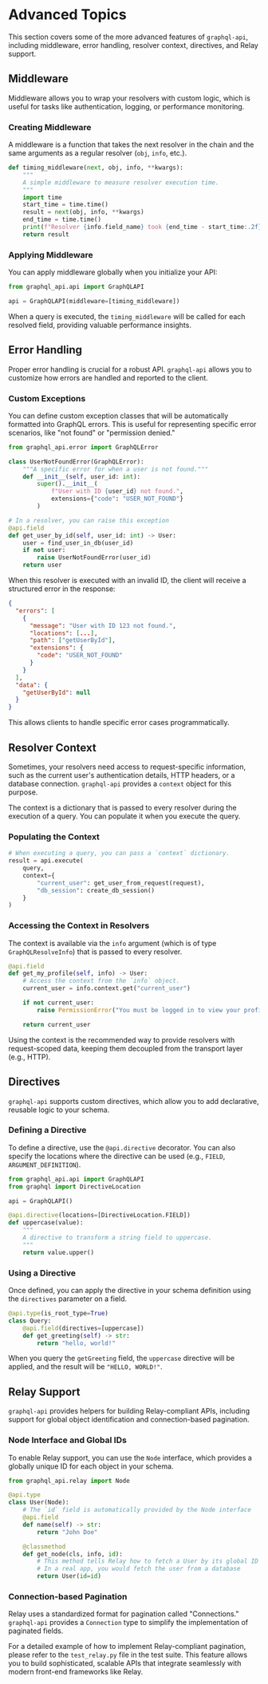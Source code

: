 # Advanced Topics

This section covers some of the more advanced features of `graphql-api`, including middleware, error handling, resolver context, directives, and Relay support.

## Middleware

Middleware allows you to wrap your resolvers with custom logic, which is useful for tasks like authentication, logging, or performance monitoring.

### Creating Middleware

A middleware is a function that takes the next resolver in the chain and the same arguments as a regular resolver (`obj`, `info`, etc.).

```python
def timing_middleware(next, obj, info, **kwargs):
    """
    A simple middleware to measure resolver execution time.
    """
    import time
    start_time = time.time()
    result = next(obj, info, **kwargs)
    end_time = time.time()
    print(f"Resolver {info.field_name} took {end_time - start_time:.2f}s")
    return result
```

### Applying Middleware

You can apply middleware globally when you initialize your API:

```python
from graphql_api.api import GraphQLAPI

api = GraphQLAPI(middleware=[timing_middleware])
```

When a query is executed, the `timing_middleware` will be called for each resolved field, providing valuable performance insights.

## Error Handling

Proper error handling is crucial for a robust API. `graphql-api` allows you to customize how errors are handled and reported to the client.

### Custom Exceptions

You can define custom exception classes that will be automatically formatted into GraphQL errors. This is useful for representing specific error scenarios, like "not found" or "permission denied."

```python
from graphql_api.error import GraphQLError

class UserNotFoundError(GraphQLError):
    """A specific error for when a user is not found."""
    def __init__(self, user_id: int):
        super().__init__(
            f"User with ID {user_id} not found.",
            extensions={"code": "USER_NOT_FOUND"}
        )

# In a resolver, you can raise this exception
@api.field
def get_user_by_id(self, user_id: int) -> User:
    user = find_user_in_db(user_id)
    if not user:
        raise UserNotFoundError(user_id)
    return user
```

When this resolver is executed with an invalid ID, the client will receive a structured error in the response:

```json
{
  "errors": [
    {
      "message": "User with ID 123 not found.",
      "locations": [...],
      "path": ["getUserById"],
      "extensions": {
        "code": "USER_NOT_FOUND"
      }
    }
  ],
  "data": {
    "getUserById": null
  }
}
```

This allows clients to handle specific error cases programmatically.

## Resolver Context

Sometimes, your resolvers need access to request-specific information, such as the current user's authentication details, HTTP headers, or a database connection. `graphql-api` provides a `context` object for this purpose.

The context is a dictionary that is passed to every resolver during the execution of a query. You can populate it when you execute the query.

### Populating the Context

```python
# When executing a query, you can pass a `context` dictionary.
result = api.execute(
    query,
    context={
        "current_user": get_user_from_request(request),
        "db_session": create_db_session()
    }
)
```

### Accessing the Context in Resolvers

The context is available via the `info` argument (which is of type `GraphQLResolveInfo`) that is passed to every resolver.

```python
@api.field
def get_my_profile(self, info) -> User:
    # Access the context from the `info` object.
    current_user = info.context.get("current_user")

    if not current_user:
        raise PermissionError("You must be logged in to view your profile.")

    return current_user
```

Using the context is the recommended way to provide resolvers with request-scoped data, keeping them decoupled from the transport layer (e.g., HTTP).

## Directives

`graphql-api` supports custom directives, which allow you to add declarative, reusable logic to your schema.

### Defining a Directive

To define a directive, use the `@api.directive` decorator. You can also specify the locations where the directive can be used (e.g., `FIELD`, `ARGUMENT_DEFINITION`).

```python
from graphql_api.api import GraphQLAPI
from graphql import DirectiveLocation

api = GraphQLAPI()

@api.directive(locations=[DirectiveLocation.FIELD])
def uppercase(value):
    """
    A directive to transform a string field to uppercase.
    """
    return value.upper()
```

### Using a Directive

Once defined, you can apply the directive in your schema definition using the `directives` parameter on a field.

```python
@api.type(is_root_type=True)
class Query:
    @api.field(directives=[uppercase])
    def get_greeting(self) -> str:
        return "hello, world!"
```

When you query the `getGreeting` field, the `uppercase` directive will be applied, and the result will be `"HELLO, WORLD!"`.

## Relay Support

`graphql-api` provides helpers for building Relay-compliant APIs, including support for global object identification and connection-based pagination.

### Node Interface and Global IDs

To enable Relay support, you can use the `Node` interface, which provides a globally unique ID for each object in your schema.

```python
from graphql_api.relay import Node

@api.type
class User(Node):
    # The `id` field is automatically provided by the Node interface
    @api.field
    def name(self) -> str:
        return "John Doe"

    @classmethod
    def get_node(cls, info, id):
        # This method tells Relay how to fetch a User by its global ID
        # In a real app, you would fetch the user from a database
        return User(id=id)
```

### Connection-based Pagination

Relay uses a standardized format for pagination called "Connections." `graphql-api` provides a `Connection` type to simplify the implementation of paginated fields.

For a detailed example of how to implement Relay-compliant pagination, please refer to the `test_relay.py` file in the test suite. This feature allows you to build sophisticated, scalable APIs that integrate seamlessly with modern front-end frameworks like Relay. 
